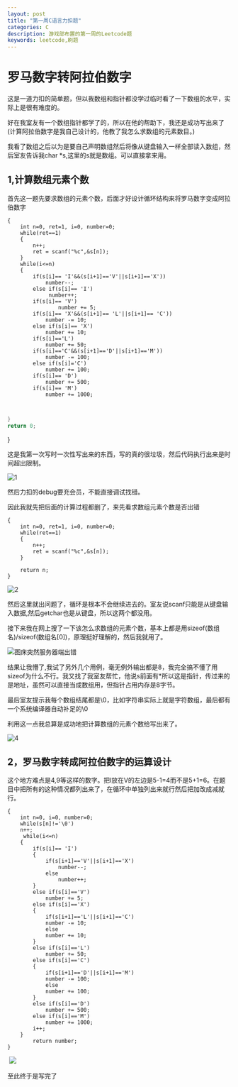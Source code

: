 ```yaml
---
layout: post
title: "第一周C语言力扣题"
categories: C
description: 游戏部布置的第一周的Leetcode题
keywords: leetcode,刷题
---
```


# 罗马数字转阿拉伯数字

  这是一道力扣的简单题，但以我数组和指针都没学过临时看了一下数组的水平，实际上是很有难度的。

  好在我室友有一个数组指针都学了的，所以在他的帮助下，我还是成功写出来了(计算阿拉伯数字是我自己设计的，他教了我怎么求数组的元素数目。)

  我看了数组之后以为是要自己声明数组然后将像从键盘输入一样全部读入数组，然后室友告诉我char *s,这里的s就是数组。可以直接拿来用。

## 1,计算数组元素个数

  首先这一题先要求数组的元素个数，后面才好设计循环结构来将罗马数字变成阿拉伯数字  

```int romanToInt(char * s)
{
    int n=0, ret=1, i=0, number=0;
    while(ret==1)
    {
        n++;
        ret = scanf("%c",&s[n]);
    }
    while(i<=n)
    {
        if(s[i]== 'I'&&(s[i+1]=='V'||s[i+1]=='X'))
            number--;
        else if(s[i]== 'I')
             number++;
        if(s[i]== 'V')
                number += 5;
        if(s[i]== 'X'&&(s[i+1]== 'L'||s[i+1]== 'C'))
            number -= 10;
        else if(s[i]== 'X')
            number += 10;
        if(s[i]=='L')
            number += 50;
        if(s[i]=='C'&&(s[i+1]=='D'||s[i+1]=='M'))
            number -= 100;
        else if(s[i]='C')
            number += 100;
        if(s[i]== 'D')
            number += 500;
        if(s[i]== 'M')
            number += 1000;                             
            
        
```

```c
}
return 0;
```

}

  这是我第一次写时一次性写出来的东西，写的真的很垃圾，然后代码执行出来是时间超出限制。

![1](https://i.loli.net/2021/11/07/xOARrv14LW2CtgE.png)

  然后力扣的debug要充会员，不能直接调试找错。

  因此我就先把后面的计算过程都删了，来先看求数组元素个数是否出错

```int romanToInt(char * s)
{
    int n=0, ret=1, i=0, number=0;
    while(ret==1)
    {
        n++;
        ret = scanf("%c",&s[n]);
    }
    
    return n;
}
```

![2](https://i.loli.net/2021/11/07/YBoGmDS9hPvcNxe.png)

  然后这里就出问题了，循环是根本不会继续进去的。室友说scanf只能是从键盘输入数据,然后getchar也是从键盘，所以这两个都没用。

  接下来我在网上搜了一下该怎么求数组的元素个数，基本上都是用sizeof(数组名)/sizeof(数组名[0])，原理挺好理解的，然后我就用了。

  ![图床突然服务器端出错](https://pic.imgdb.cn/item/6187650f2ab3f51d91472f5c.png)

  结果让我懵了,我试了另外几个用例，毫无例外输出都是8，我完全搞不懂了用sizeof为什么不行。我又找了我室友帮忙，他说s前面有*所以这是指针，传过来的是地址，虽然可以直接当成数组用，但指针占用内存是8字节。

  最后室友提示我每个数组结尾都是\0，比如字符串实际上就是字符数组，最后都有一个系统编译器自动补足的\0

  利用这一点我总算是成功地把计算数组的元素个数给写出来了。

  ![4](https://pic.imgdb.cn/item/6187668b2ab3f51d91491724.png)

## 2，罗马数字转成阿拉伯数字的运算设计

  这个地方难点是4,9等这样的数字。把I放在V的左边是5-1=4而不是5+1=6。在题目中把所有的这种情况都列出来了，在循环中单独列出来就行然后把加改成减就行。

```int romanToInt(char * s)
{
    int n=0, i=0, number=0;
    while(s[n]!='\0')
    n++;
     while(i<=n)
    {
        if(s[i]== 'I')
        {
            if(s[i+1]=='V'||s[i+1]=='X')
                number--;
            else
                number++;
        }
        else if(s[i]=='V')
            number += 5;
        else if(s[i]=='X')
        {
            if(s[i+1]=='L'||s[i+1]=='C')
            number -= 10;
            else
            number += 10;
        }
        else if(s[i]=='L')
            number += 50;
        else if(s[i]=='C')
        {
            if(s[i+1]=='D'||s[i+1]=='M')
            number -= 100;
            else
            number += 100;
        }
        else if(s[i]=='D')
            number += 500;
        else if(s[i]=='M')
            number += 1000;    
        i++;
    }          
        return number;
}
```

​    ![](https://pic.imgdb.cn/item/6187692c2ab3f51d914c0590.png)



  至此终于是写完了

